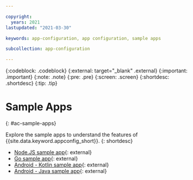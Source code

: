 ```yaml
---

copyright:
  years: 2021
lastupdated: "2021-03-30"

keywords: app-configuration, app configuration, sample apps

subcollection: app-configuration

---
```


{:codeblock: .codeblock}
{:external: target="_blank" .external}
{:important: .important}
{:note: .note}
{:pre: .pre}
{:screen: .screen}
{:shortdesc: .shortdesc}
{:tip: .tip}

# Sample Apps
{: #ac-sample-apps}

Explore the sample apps to understand the features of {{site.data.keyword.appconfig_short}}.
{: shortdesc}

- [Node.JS sample app](https://github.com/IBM/appconfiguration-samples/tree/master/nodejs){: external}
- [Go sample app](https://github.com/IBM/appconfiguration-samples/tree/master/golang){: external}
- [Android - Kotlin sample app](https://github.com/IBM/appconfiguration-samples/tree/master/android-kotlin){: external}
- [Android - Java sample app](https://github.com/IBM/appconfiguration-samples/tree/master/android-java){: external}

